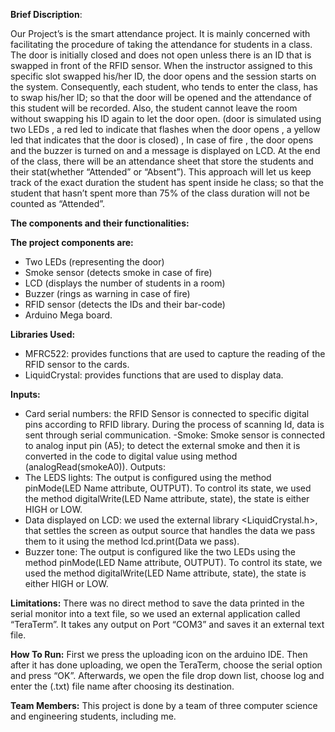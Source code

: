 **Brief Discription**:

Our Project’s is the smart attendance project. It is mainly concerned with facilitating the procedure of taking the attendance for students in a class.
The door is initially closed and does not open unless there is an ID that is swapped in front of the RFID sensor. When the instructor assigned to this specific slot swapped his/her ID, the door opens and the session starts on the system. Consequently, each student, who tends to enter the class, has to swap his/her ID; so that the door will be opened and the attendance of this student will be recorded. Also, the student cannot leave the room without swapping his ID again to let the door open. (door is simulated using two LEDs , a red led to indicate that flashes when the door opens , a yellow led that indicates that the door is closed) , In case of fire , the door opens and the buzzer is turned on and a message is displayed on LCD. At the end of the class, there will be an attendance sheet that store the students and their stat(whether “Attended” or “Absent”).
This approach will let us keep track of the exact duration the student has spent inside he class; so that the student that hasn’t spent more than 75% of the class duration will not be counted as “Attended”.

**The components and their functionalities:**

**The project components are:**

- Two LEDs (representing the door)
- Smoke sensor (detects smoke in case of fire)
- LCD (displays the number of students in a room)
- Buzzer (rings as warning in case of fire)
- RFID sensor (detects the IDs and their bar-code)
- Arduino Mega board.

**Libraries Used:**
- MFRC522: provides functions that are used to capture the reading of the RFID sensor to the cards.
- LiquidCrystal: provides functions that are used to display data.

**Inputs:**
- Card serial numbers: the RFID Sensor is connected to specific digital pins according to RFID library. During the process of scanning Id, data is sent through serial communication.
-Smoke: Smoke sensor is connected to analog input pin (A5); to detect the external smoke and then it is converted in the code to digital value using method (analogRead(smokeA0)).
Outputs:
- The LEDS lights: The output is configured using the method pinMode(LED Name attribute, OUTPUT). To control its state, we used the method digitalWrite(LED Name attribute, state), the state is either HIGH or LOW.
- Data displayed on LCD: we used the external library <LiquidCrystal.h>, that settles the screen as output source that handles the data we pass them to it using the method lcd.print(Data we pass).
- Buzzer tone: The output is configured like the two LEDs using the method pinMode(LED Name attribute, OUTPUT). To control its state, we used the method digitalWrite(LED Name attribute, state), the state is either HIGH or LOW.

**Limitations:**
There was no direct method to save the data printed in the serial monitor into a text file, so we used an external application called “TeraTerm”. It takes any output on Port “COM3” and saves it an external text file.

**How To Run:**
First we press the uploading icon on the arduino IDE. Then after it has done uploading, we open the TeraTerm, choose the serial option and press “OK”. Afterwards, we open the file drop down list, choose log and enter the (.txt) file name after choosing its destination.

**Team Members:**
This project is done by a team of three computer science and engineering students, including me.
